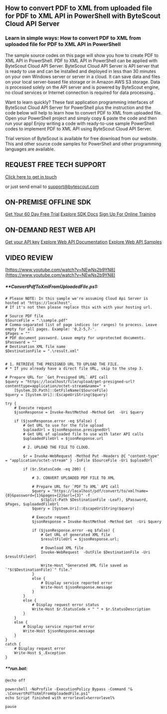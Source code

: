 ## How to convert PDF to XML from uploaded file for PDF to XML API in PowerShell with ByteScout Cloud API Server

### Learn in simple ways: How to convert PDF to XML from uploaded file for PDF to XML API in PowerShell

The sample source codes on this page will show you how to create PDF to XML API in PowerShell. PDF to XML API in PowerShell can be applied with ByteScout Cloud API Server. ByteScout Cloud API Server is API server that is ready to use and can be installed and deployed in less than 30 minutes on your own Windows server or server in a cloud. It can save data and files on your local server-based file storage or in Amazon AWS S3 storage. Data is processed solely on the API server and is powered by ByteScout engine, no cloud services or Internet connection is required for data processing..

Want to learn quickly? These fast application programming interfaces of ByteScout Cloud API Server for PowerShell plus the instruction and the code below will help to learn how to convert PDF to XML from uploaded file. Open your PowerShell project and simply copy & paste the code and then run your app! Enjoy writing a code with ready-to-use sample PowerShell codes to implement PDF to XML API using ByteScout Cloud API Server.

Trial version of ByteScout is available for free download from our website. This and other source code samples for PowerShell and other programming languages are available.

## REQUEST FREE TECH SUPPORT

[Click here to get in touch](https://bytescout.zendesk.com/hc/en-us/requests/new?subject=ByteScout%20Cloud%20API%20Server%20Question)

or just send email to [support@bytescout.com](mailto:support@bytescout.com?subject=ByteScout%20Cloud%20API%20Server%20Question) 

## ON-PREMISE OFFLINE SDK 

[Get Your 60 Day Free Trial](https://bytescout.com/download/web-installer?utm_source=github-readme)
[Explore SDK Docs](https://bytescout.com/documentation/index.html?utm_source=github-readme)
[Sign Up For Online Training](https://academy.bytescout.com/)


## ON-DEMAND REST WEB API

[Get your API key](https://pdf.co/documentation/api?utm_source=github-readme)
[Explore Web API Documentation](https://pdf.co/documentation/api?utm_source=github-readme)
[Explore Web API Samples](https://github.com/bytescout/ByteScout-SDK-SourceCode/tree/master/PDF.co%20Web%20API)

## VIDEO REVIEW

[https://www.youtube.com/watch?v=NEwNs2b9YN8](https://www.youtube.com/watch?v=NEwNs2b9YN8)




<!-- code block begin -->

##### ****ConvertPdfToXmlFromUploadedFile.ps1:**
    
```
# Please NOTE: In this sample we're assuming Cloud Api Server is hosted at "https://localhost". 
# If it's not then please replace this with with your hosting url.

# Source PDF file
$SourceFile = ".\sample.pdf"
# Comma-separated list of page indices (or ranges) to process. Leave empty for all pages. Example: '0,2-5,7-'.
$Pages = ""
# PDF document password. Leave empty for unprotected documents.
$Password = ""
# Destination XML file name
$DestinationFile = ".\result.xml"


# 1. RETRIEVE THE PRESIGNED URL TO UPLOAD THE FILE.
# * If you already have a direct file URL, skip to the step 3.

# Prepare URL for `Get Presigned URL` API call
$query = "https://localhost/file/upload/get-presigned-url?contenttype=application/octet-stream&name=" + `
    [System.IO.Path]::GetFileName($SourceFile)
$query = [System.Uri]::EscapeUriString($query)

try {
    # Execute request
    $jsonResponse = Invoke-RestMethod -Method Get  -Uri $query
    
    if ($jsonResponse.error -eq $false) {
        # Get URL to use for the file upload
        $uploadUrl = $jsonResponse.presignedUrl
        # Get URL of uploaded file to use with later API calls
        $uploadedFileUrl = $jsonResponse.url

        # 2. UPLOAD THE FILE TO CLOUD.

        $r = Invoke-WebRequest -Method Put -Headers @{ "content-type" = "application/octet-stream" } -InFile $SourceFile -Uri $uploadUrl
        
        if ($r.StatusCode -eq 200) {
            
            # 3. CONVERT UPLOADED PDF FILE TO XML

            # Prepare URL for `PDF To XML` API call
            $query = "https://localhost/pdf/convert/to/xml?name={0}&password={1}&pages={2}&url={3}" -f `
                $(Split-Path $DestinationFile -Leaf), $Password, $Pages, $uploadedFileUrl
            $query = [System.Uri]::EscapeUriString($query)

            # Execute request
            $jsonResponse = Invoke-RestMethod -Method Get  -Uri $query

            if ($jsonResponse.error -eq $false) {
                # Get URL of generated XML file
                $resultFileUrl = $jsonResponse.url;
                
                # Download XML file
                Invoke-WebRequest  -OutFile $DestinationFile -Uri $resultFileUrl

                Write-Host "Generated XML file saved as `"$($DestinationFile)`" file."
            }
            else {
                # Display service reported error
                Write-Host $jsonResponse.message
            }
        }
        else {
            # Display request error status
            Write-Host $r.StatusCode + " " + $r.StatusDescription
        }
    }
    else {
        # Display service reported error
        Write-Host $jsonResponse.message
    }
}
catch {
    # Display request error
    Write-Host $_.Exception
}

```

<!-- code block end -->    

<!-- code block begin -->

##### ****run.bat:**
    
```
@echo off

powershell -NoProfile -ExecutionPolicy Bypass -Command "& .\ConvertPdfToXmlFromUploadedFile.ps1"
echo Script finished with errorlevel=%errorlevel%

pause
```

<!-- code block end -->